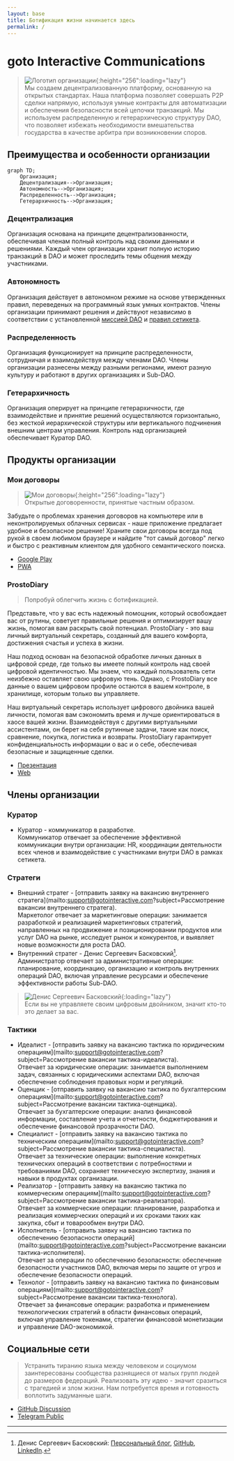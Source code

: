 ```yaml
---
layout: base
title: Ботификация жизни начинается здесь
permalink: /
---
```


# goto Interactive Communications

> ![Логотип организации](https://avatars.githubusercontent.com/u/16117425?s=256&v=4){:height="256":loading="lazy"}  
> Мы создаем децентрализованную платформу, основанную на открытых стандартах. Наша платформа позволяет совершать P2P сделки напрямую, используя умные контракты для автоматизации и обеспечения безопасности всей цепочки транзакций. Мы используем распределенную и гетерархическую структуру DAO, что позволяет избежать необходимости вмешательства государства в качестве арбитра при возникновении споров.

## Преимущества и особенности организации

```mermaid
graph TD;
    Организация;
    Децентрализация-->Организация;
    Автономность-->Организация;
    Распределенность-->Организация;
    Гетерархичность-->Организация;
```

### Децентрализация
Организация основана на принципе децентрализованности, обеспечивая членам полный контроль над своими данными и решениями. 
Каждый член организации хранит полную историю транзакций в DAO и может проследить темы общения между участниками.

### Автономность
Организация действует в автономном режиме на основе утвержденных правил, переведеных на программный язык умных контрактов. 
Члены организации принимают решения и действуют независимо в соответствии с установленной [миссией DAO](https://gotointeractive.com/manifest) и [правил сетикета](https://gotointeractive.com/netiquette).

### Распределенность
Организация функционирует на принципе распределенности, сотрудничая и взаимодействуя между членами DAO. 
Члены организации разнесены между разными регионами, имеют разную культуру и работают в других организациях и Sub-DAO.

### Гетерархичность
Организация оперирует на принципе гетерархичности, где взаимодействие и принятие решений осуществляются горизонтально, без жесткой иерархической структуры или вертикального подчинения внешним центрам управления. 
Контроль над организацией обеспечивает Куратор DAO. 

## Продукты организации

### Мои договоры

> ![Мои договоры](http://archive.gotointeractive.com/icons/icon-512x512.png){:height="256":loading="lazy"}  
> Открытые договоренности, принятые частным образом.

Забудьте о проблемах хранения договоров на компьютере или в неконтролируемых облачных сервисах - наше приложение предлагает удобное и безопасное решение! Храните свои договоры всегда под рукой в своем любимом браузере и найдите "тот самый договор" легко и быстро с реактивным клиентом для удобного семантического поиска.

- [Google Play](https://play.google.com/store/apps/details?id=ru.baskovsky.archive.twa)
- [PWA](https://archive.gotointeractive.com)

### ProstoDiary

> Попробуй облегчить жизнь с ботификацией.

Представьте, что у вас есть надежный помощник, который освобождает вас от рутины, советует правильные решения и оптимизирует вашу жизнь, помогая вам раскрыть свой потенциал. ProstoDiary - это ваш личный виртуальный секретарь, созданный для вашего комфорта, достижения счастья и успеха в жизни.

Наш подход основан на безопасной обработке личных данных в цифровой среде, где только вы имеете полный контроль над своей цифровой идентичностью. Мы знаем, что каждый пользователь сети неизбежно оставляет свою цифровую тень. Однако, с ProstoDiary все данные о вашем цифровом профиле остаются в вашем контроле, в хранилище, которым только вы управляете.

Наш виртуальный секретарь использует цифрового двойника вашей личности, помогая вам сэкономить время и лучше ориентироваться в хаосе вашей жизни. Взаимодействуя с другими виртуальными ассистентами, он берет на себя рутинные задачи, такие как поиск, сравнение, покупка, логистика и возвраты. ProstoDiary гарантирует конфиденциальность информации о вас и о себе, обеспечивая безопасные и защищенные сделки.

- [Презентация](https://docs.google.com/presentation/d/e/2PACX-1vTHiAsdaKnOFPi5cUs0zmg3hu4kA-rLwDknLODqwke_HV2r1Rs6u6q3addJA5Gp7qkKQqp2FqiJYkJ7/pub?start=false&loop=false&delayms=30000)
- [Web](https://prosto-diary.gotointeractive.com)

## Члены организации

### Куратор

* Куратор - коммуникатор в разработке.  
 Коммуникатор отвечает за обеспечение эффективной коммуникации внутри организации: HR, координации деятельности всех членов и взаимодействие с участниками внутри DAO в рамках сетикета.

### Стратеги 

* Внешний стратег - [отправить заявку на вакансию внутреннего стратега](mailto:support@gotointeractive.com?subject=Рассмотрение вакансии внутреннего стратега).  
 Маркетолог отвечает за маркетинговые операции: занимается разработкой и реализацией маркетинговых стратегий, направленных на продвижение и позиционировании продуктов или услуг DAO на рынке, исследует рынок и конкурентов, и выявляет новые возможности для роста DAO. 
* Внутренний стратег - Денис Сергеевич Басковский[^1].  
 Администратор отвечает за административные операции: планирование, координацию, организацию и контроль внутренних операций DAO, включая управление ресурсами и обеспечение эффективности работы Sub-DAO.
 > ![Денис Сергеевич Басковский](https://s.gravatar.com/avatar/ec8dffc7887044163705507c35c911c1?s=256){:loading="lazy"}  
 > Если вы не управляете своим цифровым двойником, значит кто-то это делает за вас.  

### Тактики

* Идеалист - [отправить заявку на вакансию тактика по юридическим операциям](mailto:support@gotointeractive.com?subject=Рассмотрение вакансии тактика-идеалиста).  
 Отвечает за юридические операции: занимается выполнением задач, связанных с юридическими аспектами DAO, включая обеспечение соблюдения правовых норм и регуляций.
* Оценщик - [отправить заявку на вакансию тактика по бухгалтерским операциям](mailto:support@gotointeractive.com?subject=Рассмотрение вакансии тактика-оценщика).  
 Отвечает за бухгалтерские операции: анализ финансовой информации, составление учета и отчетности, бюджетирования и обеспечение финансовой прозрачности DAO.
* Специалист - [отправить заявку на вакансию тактика по техническим операциям](mailto:support@gotointeractive.com?subject=Рассмотрение вакансии тактика-специалиста).  
 Отвечает за технические операции: выполнение конкретных технических операций в соответствии с потребностями и требованиями DAO, сохраняет техническую экспертизу, знания и навыки в продуктах организации.
* Реализатор - [отправить заявку на вакансию тактика по коммерческим операциям](mailto:support@gotointeractive.com?subject=Рассмотрение вакансии тактика-реализатора).  
 Отвечает за коммерческие операции: планирование, разработка и реализация коммерческих операций и их сроками таких как закупка, сбыт и товарообмен внутри DAO.
* Исполнитель - [отправить заявку на вакансию тактика по обеспечению безопасности операций](mailto:support@gotointeractive.com?subject=Рассмотрение вакансии тактика-исполнителя).  
 Отвечает за операции по обеспечению безопасности: обеспечение безопасности участников DAO, включая меры по защите от угроз и обеспечение безопасности операций.
* Технолог - [отправить заявку на вакансию тактика по финансовым операциям](mailto:support@gotointeractive.com?subject=Рассмотрение вакансии тактика-технолога).  
 Отвечает за финансовые операции: разработка и применением технологических стратегий в области финансовых операций, включая управление токенами, стратегии финансовой монетизации и управление DAO-экономикой.

## Социальные сети

> Устранить тиранию языка между человеком и социумом заинтересованы сообщества разнящиеся от малых групп людей до размеров федераций. Реализовать эту идею - значит сразиться с трагедией и злом жизни. Нам потребуется время и готовность воплотить задуманные шаги.

- [GitHub Discussion](https://github.com/orgs/gotois/discussions)
- [Telegram Public](https://t.me/turbostate)

---

[^1]: Денис Сергеевич Басковский: [Персональный блог](https://baskovsky.ru), [GitHub](https://github.com/qertis), [LinkedIn](https://www.linkedin.com/in/baskovsky/).
